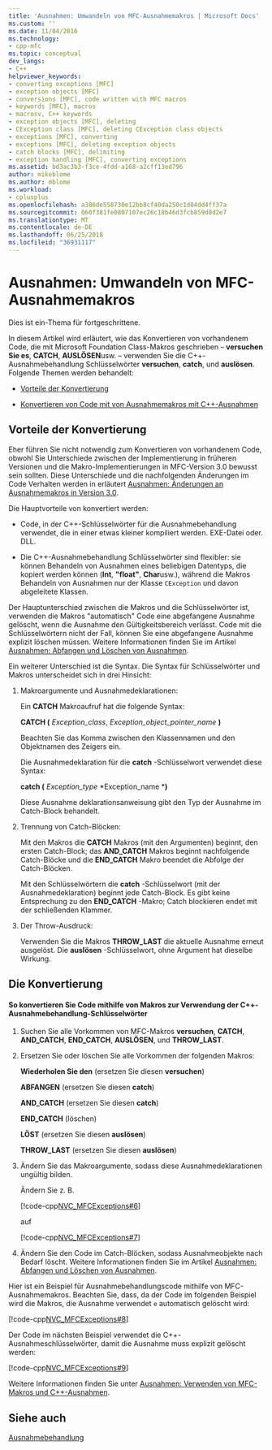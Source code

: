 ```yaml
---
title: 'Ausnahmen: Umwandeln von MFC-Ausnahmemakros | Microsoft Docs'
ms.custom: ''
ms.date: 11/04/2016
ms.technology:
- cpp-mfc
ms.topic: conceptual
dev_langs:
- C++
helpviewer_keywords:
- converting exceptions [MFC]
- exception objects [MFC]
- conversions [MFC], code written with MFC macros
- keywords [MFC], macros
- macrosv, C++ keywords
- exception objects [MFC], deleting
- CException class [MFC], deleting CException class objects
- exceptions [MFC], converting
- exceptions [MFC], deleting exception objects
- catch blocks [MFC], delimiting
- exception handling [MFC], converting exceptions
ms.assetid: bd3ac3b3-f3ce-4fdd-a168-a2cff13ed796
author: mikeblome
ms.author: mblome
ms.workload:
- cplusplus
ms.openlocfilehash: a386de558730e12bb8cf40da250c1d04dd4ff37a
ms.sourcegitcommit: 060f381fe0807107ec26c18b46d3fcb859d8d2e7
ms.translationtype: MT
ms.contentlocale: de-DE
ms.lasthandoff: 06/25/2018
ms.locfileid: "36931117"
---
```

# <a name="exceptions-converting-from-mfc-exception-macros"></a>Ausnahmen: Umwandeln von MFC-Ausnahmemakros
Dies ist ein-Thema für fortgeschrittene.  
  
 In diesem Artikel wird erläutert, wie das Konvertieren von vorhandenem Code, die mit Microsoft Foundation Class-Makros geschrieben – **versuchen Sie es**, **CATCH**, **AUSLÖSEN**usw. – verwenden Sie die C++-Ausnahmebehandlung Schlüsselwörter **versuchen**, **catch**, und **auslösen**. Folgende Themen werden behandelt:  
  
-   [Vorteile der Konvertierung](#_core_advantages_of_converting)  
  
-   [Konvertieren von Code mit von Ausnahmemakros mit C++-Ausnahmen](#_core_doing_the_conversion)  
  
##  <a name="_core_advantages_of_converting"></a> Vorteile der Konvertierung  
 Eher führen Sie nicht notwendig zum Konvertieren von vorhandenem Code, obwohl Sie Unterschiede zwischen der Implementierung in früheren Versionen und die Makro-Implementierungen in MFC-Version 3.0 bewusst sein sollten. Diese Unterschiede und die nachfolgenden Änderungen im Code Verhalten werden in erläutert [Ausnahmen: Änderungen an Ausnahmemakros in Version 3.0](../mfc/exceptions-changes-to-exception-macros-in-version-3-0.md).  
  
 Die Hauptvorteile von konvertiert werden:  
  
-   Code, in der C++-Schlüsselwörter für die Ausnahmebehandlung verwendet, die in einer etwas kleiner kompiliert werden. EXE-Datei oder. DLL.  
  
-   Die C++-Ausnahmebehandlung Schlüsselwörter sind flexibler: sie können Behandeln von Ausnahmen eines beliebigen Datentyps, die kopiert werden können (**Int**, **"float"**, **Char**usw.), während die Makros Behandeln von Ausnahmen nur der Klasse `CException` und davon abgeleitete Klassen.  
  
 Der Hauptunterschied zwischen die Makros und die Schlüsselwörter ist, verwenden die Makros "automatisch" Code eine abgefangene Ausnahme gelöscht, wenn die Ausnahme den Gültigkeitsbereich verlässt. Code mit die Schlüsselwörtern nicht der Fall, können Sie eine abgefangene Ausnahme explizit löschen müssen. Weitere Informationen finden Sie im Artikel [Ausnahmen: Abfangen und Löschen von Ausnahmen](../mfc/exceptions-catching-and-deleting-exceptions.md).  
  
 Ein weiterer Unterschied ist die Syntax. Die Syntax für Schlüsselwörter und Makros unterscheidet sich in drei Hinsicht:  
  
1.  Makroargumente und Ausnahmedeklarationen:  
  
     Ein **CATCH** Makroaufruf hat die folgende Syntax:  
  
     **CATCH (** *Exception_class*, *Exception_object_pointer_name* **)**  
  
     Beachten Sie das Komma zwischen den Klassennamen und den Objektnamen des Zeigers ein.  
  
     Die Ausnahmedeklaration für die **catch** -Schlüsselwort verwendet diese Syntax:  
  
     **catch (** *Exception_type* *Exception_name ***)**  
  
     Diese Ausnahme deklarationsanweisung gibt den Typ der Ausnahme im Catch-Block behandelt.  
  
2.  Trennung von Catch-Blöcken:  
  
     Mit den Makros die **CATCH** Makros (mit den Argumenten) beginnt, den ersten Catch-Block; das **AND_CATCH** Makros beginnt nachfolgende Catch-Blöcke und die **END_CATCH** Makro beendet die Abfolge der Catch-Blöcken.  
  
     Mit den Schlüsselwörtern die **catch** -Schlüsselwort (mit der Ausnahmedeklaration) beginnt jede Catch-Block. Es gibt keine Entsprechung zu den **END_CATCH** -Makro; Catch blockieren endet mit der schließenden Klammer.  
  
3.  Der Throw-Ausdruck:  
  
     Verwenden Sie die Makros **THROW_LAST** die aktuelle Ausnahme erneut ausgelöst. Die **auslösen** -Schlüsselwort, ohne Argument hat dieselbe Wirkung.  
  
##  <a name="_core_doing_the_conversion"></a> Die Konvertierung  
  
#### <a name="to-convert-code-using-macros-to-use-the-c-exception-handling-keywords"></a>So konvertieren Sie Code mithilfe von Makros zur Verwendung der C++-Ausnahmebehandlung-Schlüsselwörter  
  
1.  Suchen Sie alle Vorkommen von MFC-Makros **versuchen**, **CATCH**, **AND_CATCH**, **END_CATCH**, **AUSLÖSEN**, und **THROW_LAST**.  
  
2.  Ersetzen Sie oder löschen Sie alle Vorkommen der folgenden Makros:  
  
     **Wiederholen Sie den** (ersetzen Sie diesen **versuchen**)  
  
     **ABFANGEN** (ersetzen Sie diesen **catch**)  
  
     **AND_CATCH** (ersetzen Sie diesen **catch**)  
  
     **END_CATCH** (löschen)  
  
     **LÖST** (ersetzen Sie diesen **auslösen**)  
  
     **THROW_LAST** (ersetzen Sie diesen **auslösen**)  
  
3.  Ändern Sie das Makroargumente, sodass diese Ausnahmedeklarationen ungültig bilden.  
  
     Ändern Sie z. B.  
  
     [!code-cpp[NVC_MFCExceptions#6](../mfc/codesnippet/cpp/exceptions-converting-from-mfc-exception-macros_1.cpp)]  
  
     auf  
  
     [!code-cpp[NVC_MFCExceptions#7](../mfc/codesnippet/cpp/exceptions-converting-from-mfc-exception-macros_2.cpp)]  
  
4.  Ändern Sie den Code im Catch-Blöcken, sodass Ausnahmeobjekte nach Bedarf löscht. Weitere Informationen finden Sie im Artikel [Ausnahmen: Abfangen und Löschen von Ausnahmen](../mfc/exceptions-catching-and-deleting-exceptions.md).  
  
 Hier ist ein Beispiel für Ausnahmebehandlungscode mithilfe von MFC-Ausnahmemakros. Beachten Sie, dass, da der Code im folgenden Beispiel wird die Makros, die Ausnahme verwendet `e` automatisch gelöscht wird:  
  
 [!code-cpp[NVC_MFCExceptions#8](../mfc/codesnippet/cpp/exceptions-converting-from-mfc-exception-macros_3.cpp)]  
  
 Der Code im nächsten Beispiel verwendet die C++-Ausnahmeschlüsselwörter, damit die Ausnahme muss explizit gelöscht werden:  
  
 [!code-cpp[NVC_MFCExceptions#9](../mfc/codesnippet/cpp/exceptions-converting-from-mfc-exception-macros_4.cpp)]  
  
 Weitere Informationen finden Sie unter [Ausnahmen: Verwenden von MFC-Makros und C++-Ausnahmen](../mfc/exceptions-using-mfc-macros-and-cpp-exceptions.md).  
  
## <a name="see-also"></a>Siehe auch  
 [Ausnahmebehandlung](../mfc/exception-handling-in-mfc.md)

